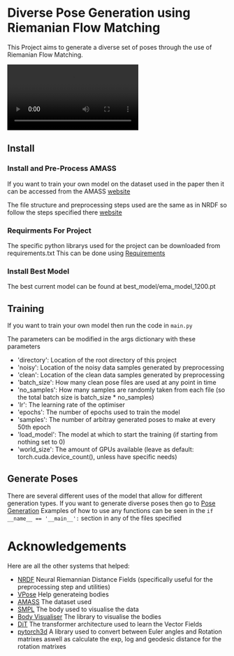 # Diverse Pose Generation using Riemanian Flow Matching

This Project aims to generate a diverse set of poses through the use of Riemanian Flow Matching.

![Pose](/out.mp4)

## Install

### Install and Pre-Process AMASS

If you want to train your own model on the dataset used in the paper then it can be accessed from the AMASS [website](https://amass.is.tue.mpg.de/)

The file structure and preprocessing steps used are the same as in NRDF so follow the steps specified there [website](https://github.com/hynann/NRDF/blob/master/docs/data.md)

### Requirments For Project

The specific python librarys used for the project can be downloaded from requirements.txt
This can be done using [Requirements](/docs/pythonenv.md) 

### Install Best Model 

The best current model can be found at best_model/ema_model_1200.pt 

## Training

If you want to train your own model then run the code in `main.py`

The parameters can be modified in the args dictionary with these parameters
- 'directory': Location of the root directory of this project
- 'noisy': Location of the noisy data samples generated by preprocessing
- 'clean': Location of the clean data samples generated by preprocessing
- 'batch_size': How many clean pose files are used at any point in time 
- 'no_samples': How many samples are randomly taken from each file (so the total batch size is batch_size * no_samples)
- 'lr': The learning rate of the optimiser
- 'epochs': The number of epochs used to train the model
- 'samples': The number of arbitray generated poses to make at every 50th epoch
- 'load_model': The model at which to start the training (if starting from nothing set to 0)
- 'world_size': The amount of GPUs available (leave as default: torch.cuda.device_count(), unless have specific needs)

## Generate Poses

There are several different uses of the model that allow for different generation types.
If you want to generate diverse poses then go to [Pose Generation](/docs/pose_generation.md)
Examples of how to use any functions can be seen in the `if __name__ == '__main__':` section in any of the files specified

# Acknowledgements 

Here are all the other systems that helped:
- [NRDF](https://github.com/hynann/NRDF) Neural Riemannian Distance Fields (specifically useful for the preprocessing step and utilities)
- [VPose](https://github.com/nghorbani/human_body_prior) Help generateing bodies 
- [AMASS](https://amass.is.tue.mpg.de/) The dataset used
- [SMPL](https://smpl.is.tue.mpg.de/) The body used to visualise the data
- [Body Visualiser](https://github.com/nghorbani/body_visualizer) The library to visualise the bodies
- [DiT](https://github.com/facebookresearch/DiT) The transformer architecture used to learn the Vector Fields
- [pytorch3d](https://github.com/facebookresearch/pytorch3d) A library used to convert between Euler angles and Rotation matrixes aswell as calculate the exp, log and geodesic distance for the rotation matrixes
